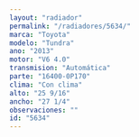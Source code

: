 ```yaml
---
layout: "radiador"
permalink: "/radiadores/5634/"
marca: "Toyota"
modelo: "Tundra"
ano: "2013"
motor: "V6 4.0"
transmision: "Automática"
parte: "16400-0P170"
clima: "Con clima"
alto: "25 9/16"
ancho: "27 1/4"
observaciones: ""
id: "5634"
---
```


